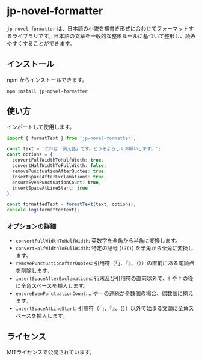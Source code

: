 # jp-novel-formatter

`jp-novel-formatter` は、日本語の小説を横書き形式に合わせてフォーマットするライブラリです。日本語の文章を一般的な整形ルールに基づいて整形し、読みやすくすることができます。

## インストール

npm からインストールできます。

```
npm install jp-novel-formatter
```

## 使い方

インポートして使用します。

```typescript
import { formatText } from 'jp-novel-formatter';

const text = 'これは「例え話」です。どうぞよろしくお願いします。';
const options = {
  convertFullWidthToHalfWidth: true,
  convertHalfWidthToFullWidth: false,
  removePunctuationAfterQuotes: true,
  insertSpaceAfterExclamations: true,
  ensureEvenPunctuationCount: true,
  insertSpaceAtLineStart: true
};

const formattedText = formatText(text, options);
console.log(formattedText);
```

### オプションの詳細

- `convertFullWidthToHalfWidth`: 英数字を全角から半角に変換します。
- `convertHalfWidthToFullWidth`: 特定の記号 (`!?()`) を半角から全角に変換します。
- `removePunctuationAfterQuotes`: 引用符（「」、『』、（））の直前にある句読点を削除します。
- `insertSpaceAfterExclamations`: 行末及び引用符の直前以外で、`!` や `?` の後に全角スペースを挿入します。
- `ensureEvenPunctuationCount`: `…` や `―` の連続が奇数個の場合、偶数個に揃えます。
- `insertSpaceAtLineStart`: 引用符（「」、『』、（））以外で始まる文頭に全角スペースを挿入します。

## ライセンス

MITライセンスで公開されています。